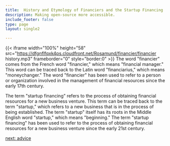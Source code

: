 ```yaml
---
title:  History and Etymology of Financiers and the Startup Financing  Industry
description: Making open-source more accessible.
include_footer: false
type: page
layout: single2

---
```


{{< iframe width="100%" height="58" src="https://dfgnflfqxk4ps.cloudfront.net/Rosamund/financier/financier history.mp3" frameborder="0" style="border:0" >}}
The word "financier" comes from the French word "financier," which means "financial manager." This word can be traced back to the Latin word "financiarius," which means "moneychanger." The word "financier" has been used to refer to a person or organization involved in the management of financial resources since the early 17th century.

The term "startup financing" refers to the process of obtaining financial resources for a new business venture. This term can be traced back to the term "startup," which refers to a new business that is in the process of being established. The term "startup" itself has its roots in the Middle English word "startup," which means "beginning." The term "startup financing" has been used to refer to the process of obtaining financial resources for a new business venture since the early 21st century.


<a href="https://workdojos.com/financier/advice">next: advice</a>

